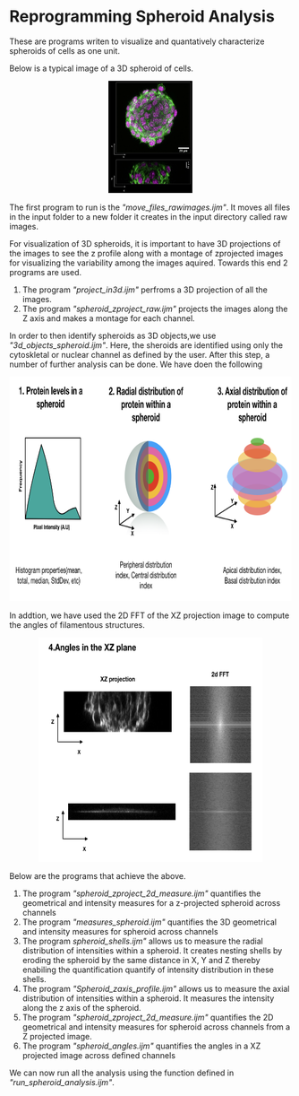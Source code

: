 # Reprogramming Spheroid Analysis
These are programs writen to visualize and quantatively characterize spheroids of cells as one unit. 

Below is a typical image of a 3D spheroid of cells.<br/>
<p align="center">
<img src='/Reprogramming_spheroids/spheroid_image.png' height='200' width='150'><br/>
</p>

The first program to run is the _"move_files_rawimages.ijm"_. It moves all files in the input folder to a new folder it creates in the input directory called raw images.

For visualization of 3D spheroids, it is important to have 3D projections of the images to see the z profile along with a montage of zprojected images for visualizing the variability among the images aquired. Towards this end 2 programs are used. 
  1. The program _"project_in3d.ijm"_ perfroms a 3D projection of all the images. 
  2. The program _"spheroid_zproject_raw.ijm"_ projects the images along the Z axis and makes a montage for each channel. 
  
In order to then identify spheroids as 3D objects,we use _"3d_objects_spheroid.ijm"_. Here, the sheroids are identified using only the cytoskletal or nuclear channel as defined by the user. After this step, a number of further analysis can be done. We have doen the following<br/>
<p align="center">
<img src='/Reprogramming_spheroids/protein_measurements.png' height='400' width='800'><br/>
</p>
In addtion, we have used the 2D FFT of the XZ projection image to compute the angles of filamentous structures. 
<p align="center">
<img src='/Reprogramming_spheroids/angles_fft_xz.png' height='400' width='400'><br/>
</p>

Below are the programs that achieve the above. 

  1. The program _"spheroid_zproject_2d_measure.ijm"_ quantifies the geometrical and intensity measures for a z-projected spheroid across channels 
  2. The program _"measures_spheroid.ijm"_ quantifies the 3D geometrical and intensity measures for spheroid across channels 
  3. The program _spheroid_shells.ijm"_ allows us to measure the radial distribution of intensities within a spheroid. It creates nesting shells by eroding the spheroid by the same distance in X, Y and Z thereby enabiling the quantification quantify of intensity distribution in these shells.
  4. The program _"Spheroid_zaxis_profile.ijm"_ allows us to measure the axial distribution of intensities within a spheroid. It measures the intensity along the z axis of the spheroid. 
  5. The program _"spheroid_zproject_2d_measure.ijm"_ quantifies the 2D geometrical and intensity measures for spheroid across channels from a Z projected image.
  6. The program _"spheroid_angles.ijm"_ quantifies the angles in a XZ projected image across defined channels

We can now run all the analysis using the function defined in _"run_spheroid_analysis.ijm"_.
